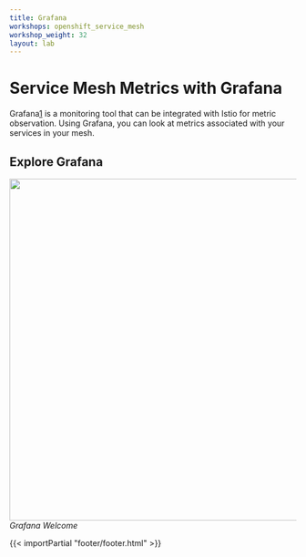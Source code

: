 ```yaml
---
title: Grafana
workshops: openshift_service_mesh
workshop_weight: 32
layout: lab
---
```


# Service Mesh Metrics with Grafana

Grafana[1] is a monitoring tool that can be integrated with Istio for metric observation.  Using Grafana, you can look at metrics associated with your services in your mesh. 

## Explore Grafana

<img src="../images/grafana-welcome.png" width="600"><br/>
*Grafana Welcome*



[1]: https://grafana.com

{{< importPartial "footer/footer.html" >}}
